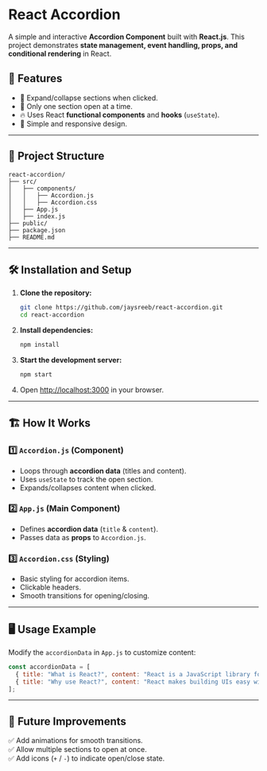 # React Accordion

A simple and interactive **Accordion Component** built with **React.js**. This project demonstrates **state management, event handling, props, and conditional rendering** in React.

## 🚀 Features
- 📌 Expand/collapse sections when clicked.
- 🎯 Only one section open at a time.
- 🔥 Uses React **functional components** and **hooks** (`useState`).
- 🎨 Simple and responsive design.

---

## 📂 Project Structure
```
react-accordion/
├── src/
│   ├── components/
│   │   ├── Accordion.js
│   │   ├── Accordion.css
│   ├── App.js
│   ├── index.js
├── public/
├── package.json
├── README.md
```

---

## 🛠️ Installation and Setup
1. **Clone the repository:**
   ```sh
   git clone https://github.com/jaysreeb/react-accordion.git
   cd react-accordion
   ```
2. **Install dependencies:**
   ```sh
   npm install
   ```
3. **Start the development server:**
   ```sh
   npm start
   ```
4. Open [http://localhost:3000](http://localhost:3000) in your browser.

---

## 🏗️ How It Works
### **1️⃣ `Accordion.js` (Component)**
- Loops through **accordion data** (titles and content).
- Uses `useState` to track the open section.
- Expands/collapses content when clicked.

### **2️⃣ `App.js` (Main Component)**
- Defines **accordion data** (`title` & `content`).
- Passes data as **props** to `Accordion.js`.

### **3️⃣ `Accordion.css` (Styling)**
- Basic styling for accordion items.
- Clickable headers.
- Smooth transitions for opening/closing.

---

## 🖥️ Usage Example
Modify the `accordionData` in `App.js` to customize content:
```jsx
const accordionData = [
  { title: "What is React?", content: "React is a JavaScript library for UI development." },
  { title: "Why use React?", content: "React makes building UIs easy with reusable components." },
];
```

---

## 📌 Future Improvements
✅ Add animations for smooth transitions.  
✅ Allow multiple sections to open at once.  
✅ Add icons (`+` / `-`) to indicate open/close state.
